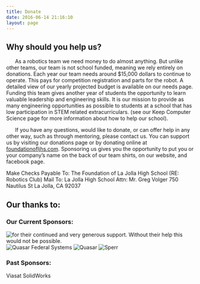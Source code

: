 ```yaml
---
title: Donate
date: 2016-06-14 21:16:10
layout: page
---
```

Why should you help us?
-------

&nbsp;&nbsp;&nbsp;&nbsp;&nbsp;&nbsp;As a robotics team we need money to do almost anything. But unlike other teams, our team is not school funded, meaning we rely entirely on donations.  Each year our team needs around $15,000 dollars to continue to operate. This pays for competition registration and parts for the robot. A detailed view of our yearly projected budget is available on our needs page. 		Funding this team gives another year of students the opportunity to learn valuable leadership and engineering skills. It is our mission to provide as many engineering opportunities as possible to students at a school that has low participation in STEM related extracurriculars. (see our Keep Computer Science page for more information about how to help our school).

&nbsp;&nbsp;&nbsp;&nbsp;&nbsp;&nbsp;If you have any questions, would like to donate, or can offer help in any other way, such as through mentoring, please contact us. You can support us by visiting our donations page or by donating online at [foundationofljhs.com](https://www.foundationofljhs.com/robotics-team.html). Sponsoring us gives you the opportunity to put you or your company’s name on the back of our team shirts, on our website, and facebook page.

Make Checks Payable To:
The Foundation of La Jolla High School (RE: Robotics Club)
Mail To:
La Jolla High School Attn: Mr. Greg Volger 750 Nautilus St La Jolla, CA 92037


Our thanks to:
-------

### Our Current Sponsors:

![for their continued and very generous support. Without their help this would not be possible.][Dini]
![Quasar Federal Systems][QuasarFS]
![Quasar][Quasar]
![Sperr][Sperr]


### Past Sponsors:

Viasat
SolidWorks

[Dini]: /first/images/dinigroup.jpg "Dini Group"
[QuasarFS]: /first/images/QuasarFederalSystems.png "Quasar Federal Systems"
[Quasar]: /first/images/Quasar.jpg "Quasar"
[Sperr]: /first/images/Sperr.png "Sperr"
